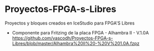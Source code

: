 # Proyectos-FPGA-s-Libres 
Proyectos y bloques creados en IceStudio para FPGA'S Libres

- Componente para Fritzing de la placa FPGA - Alhambra II - V.1.0A https://github.com/vascodh/Proyectos-FPGA-s-Libres/blob/master/Alhambra%20II%20-%20V%201.0A.fzpz
